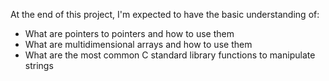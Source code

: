 At the end of this project, I'm expected to have the basic understanding of:

* What are pointers to pointers and how to use them
* What are multidimensional arrays and how to use them
* What are the most common C standard library functions to manipulate strings
